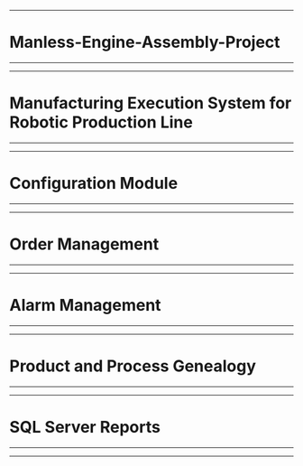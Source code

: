 -----------------------------------------------------------------------------------------------------------------------------------------------------------
# Manless-Engine-Assembly-Project
-----------------------------------------------------------------------------------------------------------------------------------------------------------

-----------------------------------------------------------------------------------------------------------------------------------------------------------
# Manufacturing Execution System for Robotic Production Line
-----------------------------------------------------------------------------------------------------------------------------------------------------------

-----------------------------------------------------------------------------------------------------------------------------------------------------------
# Configuration Module
-----------------------------------------------------------------------------------------------------------------------------------------------------------

-----------------------------------------------------------------------------------------------------------------------------------------------------------
# Order Management
-----------------------------------------------------------------------------------------------------------------------------------------------------------

-----------------------------------------------------------------------------------------------------------------------------------------------------------
# Alarm Management
-----------------------------------------------------------------------------------------------------------------------------------------------------------

-----------------------------------------------------------------------------------------------------------------------------------------------------------
# Product and Process Genealogy
-----------------------------------------------------------------------------------------------------------------------------------------------------------

-----------------------------------------------------------------------------------------------------------------------------------------------------------
# SQL Server Reports
-----------------------------------------------------------------------------------------------------------------------------------------------------------

-----------------------------------------------------------------------------------------------------------------------------------------------------------
